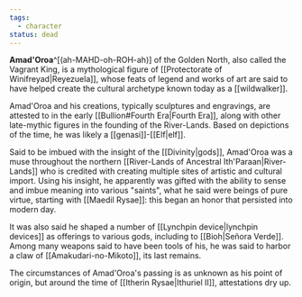 ```yaml
---
tags:
  - character
status: dead
---
```


**Amad'Oroa**^[(ah-MAHD-oh-ROH-ah)] of the Golden North, also called the Vagrant King, is a mythological figure of [[Protectorate of Winifreyad|Reyezuela]], whose feats of legend and works of art are said to have helped create the cultural archetype known today as a [[wildwalker]]. 

Amad'Oroa and his creations, typically sculptures and engravings, are attested to in the early [[Bullion#Fourth Era|Fourth Era]], along with other late-mythic figures in the founding of the River-Lands. Based on depictions of the time, he was likely a [[genasi]]-[[Elf|elf]]. 

Said to be imbued with the insight of the [[Divinity|gods]], Amad'Oroa was a muse throughout the northern [[River-Lands of Ancestral Ith'Paraan|River-Lands]] who is credited with creating multiple sites of artistic and cultural import. Using his insight, he apparently was gifted with the ability to sense and imbue meaning into various "saints", what he said were beings of pure virtue, starting with [[Maedil Rysae]]: this began an honor that persisted into modern day.

It was also said he shaped a number of [[Lynchpin device|lynchpin devices]] as offerings to various gods, including to [[Bioh|Señora Verde]]. Among many weapons said to have been tools of his, he was said to harbor a claw of [[Amakudari-no-Mikoto]], its last remains.

The circumstances of Amad'Oroa's passing is as unknown as his point of origin, but around the time of [[Itherin Rysae|Ithuriel II]], attestations dry up.